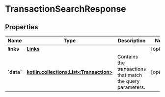 
# TransactionSearchResponse

## Properties
Name | Type | Description | Notes
------------ | ------------- | ------------- | -------------
**links** | [**Links**](Links.md) |  |  [optional]
**&#x60;data&#x60;** | [**kotlin.collections.List&lt;Transaction&gt;**](Transaction.md) | Contains the transactions that match the query parameters. |  [optional]



